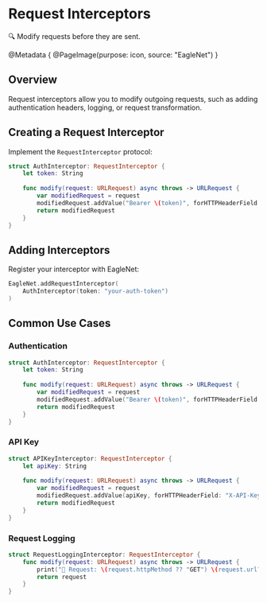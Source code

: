 # Request Interceptors

🔍 Modify requests before they are sent.

@Metadata {
   @PageImage(purpose: icon, source: "EagleNet")
}

## Overview

Request interceptors allow you to modify outgoing requests, such as adding authentication headers, logging, or request transformation.

## Creating a Request Interceptor

Implement the `RequestInterceptor` protocol:

```swift
struct AuthInterceptor: RequestInterceptor {
    let token: String
    
    func modify(request: URLRequest) async throws -> URLRequest {
        var modifiedRequest = request
        modifiedRequest.addValue("Bearer \(token)", forHTTPHeaderField: "Authorization")
        return modifiedRequest
    }
}
```

## Adding Interceptors

Register your interceptor with EagleNet:

```swift
EagleNet.addRequestInterceptor(
    AuthInterceptor(token: "your-auth-token")
)
```

## Common Use Cases

### Authentication

```swift
struct AuthInterceptor: RequestInterceptor {
    let token: String
    
    func modify(request: URLRequest) async throws -> URLRequest {
        var modifiedRequest = request
        modifiedRequest.addValue("Bearer \(token)", forHTTPHeaderField: "Authorization")
        return modifiedRequest
    }
}
```

### API Key

```swift
struct APIKeyInterceptor: RequestInterceptor {
    let apiKey: String
    
    func modify(request: URLRequest) async throws -> URLRequest {
        var modifiedRequest = request
        modifiedRequest.addValue(apiKey, forHTTPHeaderField: "X-API-Key")
        return modifiedRequest
    }
}
```

### Request Logging

```swift
struct RequestLoggingInterceptor: RequestInterceptor {
    func modify(request: URLRequest) async throws -> URLRequest {
        print("🚀 Request: \(request.httpMethod ?? "GET") \(request.url?.absoluteString ?? "")")
        return request
    }
}
```